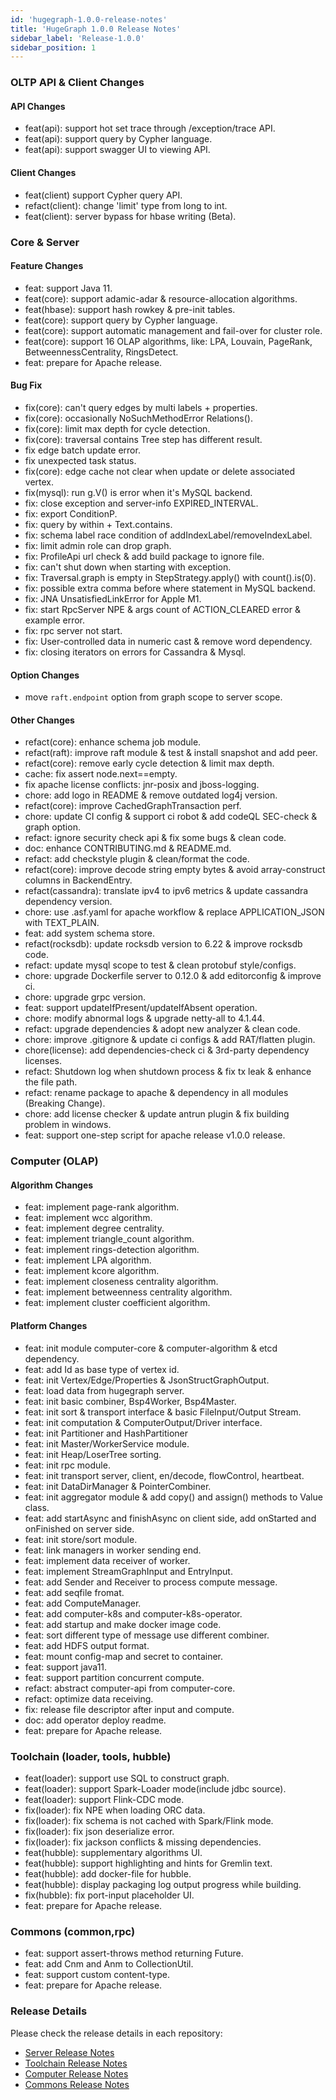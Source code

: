 ```yaml
---
id: 'hugegraph-1.0.0-release-notes'
title: 'HugeGraph 1.0.0 Release Notes'
sidebar_label: 'Release-1.0.0'
sidebar_position: 1
---
```


### OLTP API & Client Changes

#### API Changes

- feat(api): support hot set trace through /exception/trace API.
- feat(api): support query by Cypher language.
- feat(api): support swagger UI to viewing API.

#### Client Changes

- feat(client) support Cypher query API.
- refact(client): change 'limit' type from long to int.
- feat(client): server bypass for hbase writing (Beta).

### Core & Server

#### Feature Changes

- feat: support Java 11.
- feat(core): support adamic-adar & resource-allocation algorithms.
- feat(hbase): support hash rowkey & pre-init tables.
- feat(core): support query by Cypher language.
- feat(core): support automatic management and fail-over for cluster role.
- feat(core): support 16 OLAP algorithms, like: LPA, Louvain, PageRank, BetweennessCentrality, RingsDetect.
- feat: prepare for Apache release.

#### Bug Fix

- fix(core): can't query edges by multi labels + properties.
- fix(core): occasionally NoSuchMethodError Relations().
- fix(core): limit max depth for cycle detection.
- fix(core): traversal contains Tree step has different result.
- fix edge batch update error.
- fix unexpected task status.
- fix(core): edge cache not clear when update or delete associated vertex.
- fix(mysql): run g.V() is error when it's MySQL backend.
- fix: close exception and server-info EXPIRED_INTERVAL.
- fix: export ConditionP.
- fix: query by within + Text.contains.
- fix: schema label race condition of addIndexLabel/removeIndexLabel.
- fix: limit admin role can drop graph.
- fix: ProfileApi url check & add build package to ignore file.
- fix: can't shut down when starting with exception.
- fix: Traversal.graph is empty in StepStrategy.apply() with count().is(0).
- fix: possible extra comma before where statement in MySQL backend.
- fix: JNA UnsatisfiedLinkError for Apple M1.
- fix: start RpcServer NPE & args count of ACTION_CLEARED error & example error.
- fix: rpc server not start.
- fix: User-controlled data in numeric cast & remove word dependency.
- fix: closing iterators on errors for Cassandra & Mysql.

#### Option Changes

- move `raft.endpoint` option from graph scope to server scope.

#### Other Changes

- refact(core): enhance schema job module.
- refact(raft): improve raft module & test & install snapshot and add peer.
- refact(core): remove early cycle detection & limit max depth.
- cache: fix assert node.next==empty.
- fix apache license conflicts: jnr-posix and jboss-logging.
- chore: add logo in README & remove outdated log4j version.
- refact(core): improve CachedGraphTransaction perf.
- chore: update CI config & support ci robot & add codeQL SEC-check & graph option.
- refact: ignore security check api & fix some bugs & clean code.
- doc: enhance CONTRIBUTING.md & README.md.
- refact: add checkstyle plugin & clean/format the code.
- refact(core): improve decode string empty bytes & avoid array-construct columns in BackendEntry.
- refact(cassandra): translate ipv4 to ipv6 metrics & update cassandra dependency version.
- chore: use .asf.yaml for apache workflow & replace APPLICATION_JSON with TEXT_PLAIN.
- feat: add system schema store.
- refact(rocksdb): update rocksdb version to 6.22 & improve rocksdb code.
- refact: update mysql scope to test & clean protobuf style/configs.
- chore: upgrade Dockerfile server to 0.12.0 & add editorconfig & improve ci.
- chore: upgrade grpc version.
- feat: support updateIfPresent/updateIfAbsent operation.
- chore: modify abnormal logs & upgrade netty-all to 4.1.44.
- refact: upgrade dependencies & adopt new analyzer & clean code.
- chore: improve .gitignore & update ci configs & add RAT/flatten plugin.
- chore(license): add dependencies-check ci & 3rd-party dependency licenses.
- refact: Shutdown log when shutdown process & fix tx leak & enhance the file path.
- refact: rename package to apache & dependency in all modules (Breaking Change).
- chore: add license checker & update antrun plugin & fix building problem in windows.
- feat: support one-step script for apache release v1.0.0 release.

### Computer (OLAP)

#### Algorithm Changes

- feat: implement page-rank algorithm.
- feat: implement wcc algorithm.
- feat: implement degree centrality.
- feat: implement triangle_count algorithm.
- feat: implement rings-detection algorithm.
- feat: implement LPA algorithm.
- feat: implement kcore algorithm.
- feat: implement closeness centrality algorithm.
- feat: implement betweenness centrality algorithm.
- feat: implement cluster coefficient algorithm.

#### Platform Changes

- feat: init module computer-core & computer-algorithm & etcd dependency.
- feat: add Id as base type of vertex id.
- feat: init Vertex/Edge/Properties & JsonStructGraphOutput.
- feat: load data from hugegraph server.
- feat: init basic combiner, Bsp4Worker, Bsp4Master.
- feat: init sort & transport interface & basic FileInput/Output Stream.
- feat: init computation & ComputerOutput/Driver interface.
- feat: init Partitioner and HashPartitioner
- feat: init Master/WorkerService module.
- feat: init Heap/LoserTree sorting.
- feat: init rpc module.
- feat: init transport server, client, en/decode, flowControl, heartbeat.
- feat: init DataDirManager & PointerCombiner.
- feat: init aggregator module & add copy() and assign() methods to Value class.
- feat: add startAsync and finishAsync on client side, add onStarted and onFinished on server side.
- feat: init store/sort module.
- feat: link managers in worker sending end.
- feat: implement data receiver of worker.
- feat: implement StreamGraphInput and EntryInput.
- feat: add Sender and Receiver to process compute message.
- feat: add seqfile fromat.
- feat: add ComputeManager.
- feat: add computer-k8s and computer-k8s-operator.
- feat: add startup and make docker image code.
- feat: sort different type of message use different combiner.
- feat: add HDFS output format.
- feat: mount config-map and secret to container.
- feat: support java11.
- feat: support partition concurrent compute.
- refact: abstract computer-api from computer-core.
- refact: optimize data receiving.
- fix: release file descriptor after input and compute.
- doc: add operator deploy readme.
- feat: prepare for Apache release.

### Toolchain (loader, tools, hubble)

- feat(loader): support use SQL to construct graph.
- feat(loader): support Spark-Loader mode(include jdbc source).
- feat(loader): support Flink-CDC mode.
- fix(loader):  fix NPE when loading ORC data.
- fix(loader):  fix schema is not cached with Spark/Flink mode.
- fix(loader):  fix json deserialize error.
- fix(loader):  fix jackson conflicts & missing dependencies.
- feat(hubble): supplementary algorithms UI.
- feat(hubble): support highlighting and hints for Gremlin text.
- feat(hubble): add docker-file for hubble.
- feat(hubble): display packaging log output progress while building.
- fix(hubble):  fix port-input placeholder UI.
- feat: prepare for Apache release.

### Commons (common,rpc)

- feat: support assert-throws method returning Future.
- feat: add Cnm and Anm to CollectionUtil.
- feat: support custom content-type.
- feat: prepare for Apache release.

### Release Details

Please check the release details in each repository:

- [Server Release Notes](https://github.com/apache/incubator-hugegraph/releases/tag/1.0.0)
- [Toolchain Release Notes](https://github.com/apache/incubator-hugegraph-toolchain/releases/tag/1.0.0)
- [Computer Release Notes](https://github.com/apache/incubator-hugegraph-computer/releases/tag/1.0.0)
- [Commons Release Notes](https://github.com/apache/incubator-hugegraph-commons/releases/tag/1.0.0)
